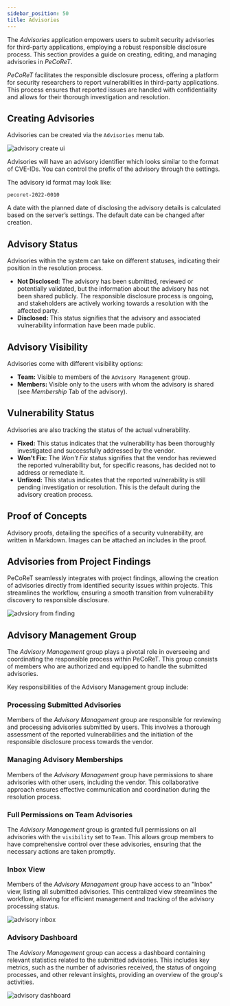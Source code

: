 ```yaml
---
sidebar_position: 50
title: Advisories
---
```


The *Advisories* application empowers users to submit security advisories for third-party applications, employing a robust responsible disclosure process.
This section provides a guide on creating, editing, and managing advisories in *PeCoReT*.

*PeCoReT* facilitates the responsible disclosure process, offering a platform for security researchers to report vulnerabilities in third-party applications.
This process ensures that reported issues are handled with confidentiality and allows for their thorough investigation and resolution.

## Creating Advisories

Advisories can be created via the `Advisories` menu tab.

![advisory create ui](/img/attachments/advisory-create-ui.png)

Advisories will have an advisory identifier which looks similar to the format of CVE-IDs. You can control the prefix of the advisory through the settings.

The advisory id format may look like:
```
pecoret-2022-0010
```

A date with the planned date of disclosing the advisory details is calculated based on the server’s settings. The default date can be changed after creation.



## Advisory Status
Advisories within the system can take on different statuses, indicating their position in the resolution process.

* **Not Disclosed:** The advisory has been submitted, reviewed or potentially validated, but the information about the advisory has not been shared publicly.
The responsible disclosure process is ongoing, and stakeholders are actively working towards a resolution with the affected party.
* **Disclosed:** This status signifies that the advisory and associated vulnerability information have been made public.

## Advisory Visibility
Advisories come with different visibility options:

* **Team:** Visible to members of the `Advisory Management` group.
* **Members:** Visible only to the users with whom the advisory is shared (see *Membership* Tab of the advisory).

## Vulnerability Status
Advisories are also tracking the status of the actual vulnerability.

* **Fixed:** This status indicates that the vulnerability has been thoroughly investigated and successfully addressed by the vendor.
* **Won't Fix:** The *Won't Fix* status signifies that the vendor has reviewed the reported vulnerability but, for specific reasons, has decided not to address or remediate it.
* **Unfixed:** This status indicates that the reported vulnerability is still pending investigation or resolution. This is the default during the advisory creation process.


## Proof of Concepts
Advisory proofs, detailing the specifics of a security vulnerability, are written in Markdown.
Images can be attached an includes in the proof.

## Advisories from Project Findings
PeCoReT seamlessly integrates with project findings, allowing the creation of advisories directly from identified security issues within projects.
This streamlines the workflow, ensuring a smooth transition from vulnerability discovery to responsible disclosure.

![advsiory from finding](/img/attachments/advisory-from-finding.png)


## Advisory Management Group

The *Advisory Management* group plays a pivotal role in overseeing and coordinating the responsible process within PeCoReT.
This group consists of members who are authorized and equipped to handle the submitted advisories.

Key responsibilities of the Advisory Management group include:

### Processing Submitted Advisories
Members of the *Advisory Management* group are responsible for reviewing and processing advisories submitted by users.
This involves a thorough assessment of the reported vulnerabilities and the initiation of the responsible disclosure process towards the vendor.

### Managing Advisory Memberships
Members of the *Advisory Management* group have permissions to share advisories with other users, including the vendor.
This collaborative approach ensures effective communication and coordination during the resolution process.

### Full Permissions on Team Advisories
The *Advisory Management* group is granted full permissions on all advisories with the `visibility` set to `Team`.
This allows group members to have comprehensive control over these advisories, ensuring that the necessary actions are taken promptly.

### Inbox View
Members of the *Advisory Management* group have access to an "Inbox" view, listing all submitted advisories.
This centralized view streamlines the workflow, allowing for efficient management and tracking of the advisory processing status.

![advisory inbox](/img/attachments/advisory-inbox.png)


### Advisory  Dashboard
The *Advisory Management* group can access a dashboard containing relevant statistics related to the submitted advisories.
This includes key metrics, such as the number of advisories received, the status of ongoing processes, and other relevant insights, providing an overview of the group's activities.

![advisory dashboard](/img/attachments/advisory-dashboard.png)
